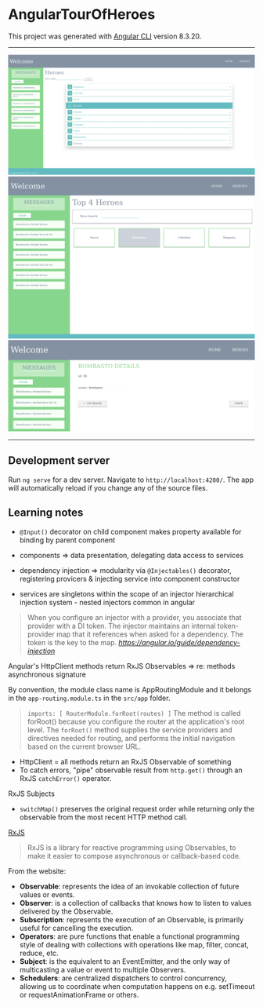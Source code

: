 # AngularTourOfHeroes

This project was generated with [Angular CLI](https://github.com/angular/angular-cli) version 8.3.20.
___

<img src="https://github.com/ClareBee/AngularHeroesTutorial/blob/master/src/assets/heroes.png" alt="heroes">
<img src="https://github.com/ClareBee/AngularHeroesTutorial/blob/master/src/assets/top-4.png" alt="top 4">
<img src="https://github.com/ClareBee/AngularHeroesTutorial/blob/master/src/assets/details.png" alt="details">

___

## Development server

Run `ng serve` for a dev server. Navigate to `http://localhost:4200/`. The app will automatically reload if you change any of the source files.

## Learning notes

- `@Input()` decorator on child component makes property available for binding by parent component

- components => data presentation, delegating data access to services
- dependency injection => modularity via `@Injectables()` decorator, registering provicers & injecting service into component constructor
- services are singletons within the scope of an injector 
hierarchical injection system - nested injectors common in angular

> When you configure an injector with a provider, you associate that provider with a DI token. The injector maintains an internal token-provider map that it references when asked for a dependency. The token is the key to the map. *https://angular.io/guide/dependency-injection*

Angular's HttpClient methods return RxJS Observables => re: methods asynchronous signature

By convention, the module class name is AppRoutingModule and it belongs in the `app-routing.module.ts` in the `src/app` folder.

>`imports: [ RouterModule.forRoot(routes) ]`
The method is called forRoot() because you configure the router at the application's root level. The `forRoot()` method supplies the service providers and directives needed for routing, and performs the initial navigation based on the current browser URL.

- HttpClient = all methods return an RxJS Observable of something
- To catch errors, "pipe" observable result from `http.get()` through an RxJS `catchError()` operator.

RxJS Subjects

- `switchMap()` preserves the original request order while returning only the observable from the most recent HTTP method call.


[RxJS](https://rxjs-dev.firebaseapp.com/)
> RxJS is a library for reactive programming using Observables, to make it easier to compose asynchronous or callback-based code. 

From the website:
   - **Observable**: represents the idea of an invokable collection of future values or events.
   - **Observer**: is a collection of callbacks that knows how to listen to values delivered by the Observable.
   - **Subscription**: represents the execution of an Observable, is primarily useful for cancelling the execution.
   - **Operators**: are pure functions that enable a functional programming style of dealing with collections with operations like map, filter, concat, reduce, etc.
   - **Subject**: is the equivalent to an EventEmitter, and the only way of multicasting a value or event to multiple Observers.
   - **Schedulers**: are centralized dispatchers to control concurrency, allowing us to coordinate when computation happens on e.g. setTimeout or requestAnimationFrame or others.
